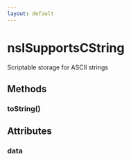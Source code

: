 ```yaml
---
layout: default
---
```


# nsISupportsCString #
  
Scriptable storage for ASCII strings  
  

## Methods ##

### toString() ###

## Attributes ##

### data ###
